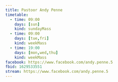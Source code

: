 ```yaml
---
title: Pastoor Andy Penne
timetable:
  - time: 09:00
    days: [sun]
    kind: sundayMass
  - time: 09:00
    days: [tue,fri]
    kind: weekMass
  - time: 19:00
    days: [mon,wed,thu]
    kind: weekMass
facebook: https://www.facebook.com/andy.penne.5
fbid: 1629533551
stream: https://www.facebook.com/andy.penne.5
---
```

